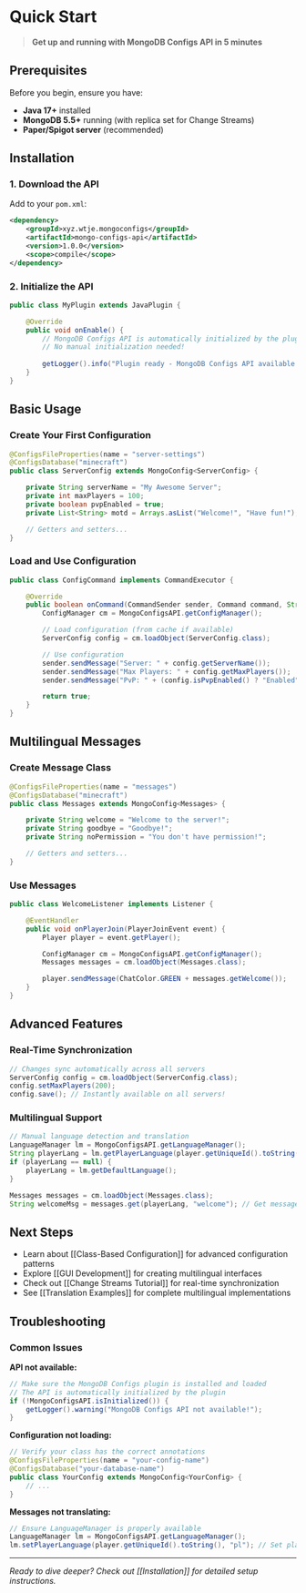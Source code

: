 # Quick Start

> **Get up and running with MongoDB Configs API in 5 minutes**

## Prerequisites

Before you begin, ensure you have:

- **Java 17+** installed
- **MongoDB 5.5+** running (with replica set for Change Streams)
- **Paper/Spigot server** (recommended)

## Installation

### 1. Download the API

Add to your `pom.xml`:

```xml
<dependency>
    <groupId>xyz.wtje.mongoconfigs</groupId>
    <artifactId>mongo-configs-api</artifactId>
    <version>1.0.0</version>
    <scope>compile</scope>
</dependency>
```

### 2. Initialize the API

```java
public class MyPlugin extends JavaPlugin {

    @Override
    public void onEnable() {
        // MongoDB Configs API is automatically initialized by the plugin
        // No manual initialization needed!
        
        getLogger().info("Plugin ready - MongoDB Configs API available!");
    }
}
```

## Basic Usage

### Create Your First Configuration

```java
@ConfigsFileProperties(name = "server-settings")
@ConfigsDatabase("minecraft")
public class ServerConfig extends MongoConfig<ServerConfig> {

    private String serverName = "My Awesome Server";
    private int maxPlayers = 100;
    private boolean pvpEnabled = true;
    private List<String> motd = Arrays.asList("Welcome!", "Have fun!");

    // Getters and setters...
}
```

### Load and Use Configuration

```java
public class ConfigCommand implements CommandExecutor {

    @Override
    public boolean onCommand(CommandSender sender, Command command, String label, String[] args) {
        ConfigManager cm = MongoConfigsAPI.getConfigManager();

        // Load configuration (from cache if available)
        ServerConfig config = cm.loadObject(ServerConfig.class);

        // Use configuration
        sender.sendMessage("Server: " + config.getServerName());
        sender.sendMessage("Max Players: " + config.getMaxPlayers());
        sender.sendMessage("PvP: " + (config.isPvpEnabled() ? "Enabled" : "Disabled"));

        return true;
    }
}
```

## Multilingual Messages

### Create Message Class

```java
@ConfigsFileProperties(name = "messages")
@ConfigsDatabase("minecraft")
public class Messages extends MongoConfig<Messages> {

    private String welcome = "Welcome to the server!";
    private String goodbye = "Goodbye!";
    private String noPermission = "You don't have permission!";

    // Getters and setters...
}
```

### Use Messages

```java
public class WelcomeListener implements Listener {

    @EventHandler
    public void onPlayerJoin(PlayerJoinEvent event) {
        Player player = event.getPlayer();

        ConfigManager cm = MongoConfigsAPI.getConfigManager();
        Messages messages = cm.loadObject(Messages.class);

        player.sendMessage(ChatColor.GREEN + messages.getWelcome());
    }
}
```

## Advanced Features

### Real-Time Synchronization

```java
// Changes sync automatically across all servers
ServerConfig config = cm.loadObject(ServerConfig.class);
config.setMaxPlayers(200);
config.save(); // Instantly available on all servers!
```

### Multilingual Support

```java
// Manual language detection and translation
LanguageManager lm = MongoConfigsAPI.getLanguageManager();
String playerLang = lm.getPlayerLanguage(player.getUniqueId().toString());
if (playerLang == null) {
    playerLang = lm.getDefaultLanguage();
}

Messages messages = cm.loadObject(Messages.class);
String welcomeMsg = messages.get(playerLang, "welcome"); // Get message in player's language
```

## Next Steps

- Learn about [[Class-Based Configuration]] for advanced configuration patterns
- Explore [[GUI Development]] for creating multilingual interfaces
- Check out [[Change Streams Tutorial]] for real-time synchronization
- See [[Translation Examples]] for complete multilingual implementations

## Troubleshooting

### Common Issues

**API not available:**
```java
// Make sure the MongoDB Configs plugin is installed and loaded
// The API is automatically initialized by the plugin
if (!MongoConfigsAPI.isInitialized()) {
    getLogger().warning("MongoDB Configs API not available!");
}
```

**Configuration not loading:**
```java
// Verify your class has the correct annotations
@ConfigsFileProperties(name = "your-config-name")
@ConfigsDatabase("your-database-name")
public class YourConfig extends MongoConfig<YourConfig> {
    // ...
}
```

**Messages not translating:**
```java
// Ensure LanguageManager is properly available
LanguageManager lm = MongoConfigsAPI.getLanguageManager();
lm.setPlayerLanguage(player.getUniqueId().toString(), "pl"); // Set player language
```

---

*Ready to dive deeper? Check out [[Installation]] for detailed setup instructions.*